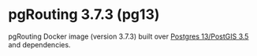 # pgRouting 3.7.3 (pg13)

pgRouting Docker image (version 3.7.3) built over [Postgres 13/PostGIS 3.5](https://hub.docker.com/r/postgis/postgis) and dependencies.
